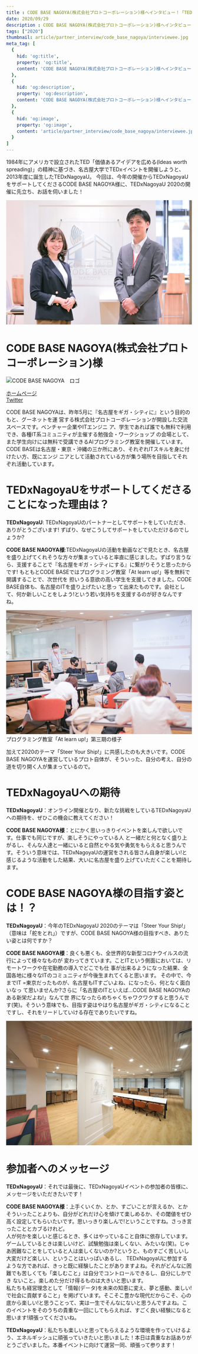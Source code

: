 ```yaml
---
title : CODE BASE NAGOYA(株式会社プロトコーポレーション)様へインタビュー！「TEDxNagoyaUで実現してもらいたいものとは！？」
date: 2020/09/29
description : CODE BASE NAGOYA(株式会社プロトコーポレーション)様へインタビュー！
tags: ["2020"]
thumbnail: article/partner_interview/code_base_nagoya/interviewee.jpg
meta_tag: [
  {
    hid: 'og:title',
    property: 'og:title',
    content: 'CODE BASE NAGOYA(株式会社プロトコーポレーション)様へインタビュー！'
  },
  {
    hid: 'og:description',
    property: 'og:description',
    content: 'CODE BASE NAGOYA(株式会社プロトコーポレーション)様へインタビュー！「TEDxNagoyaUで実現してもらいたいものとは！？」'
  },
  {
    hid: 'og:image',
    property: 'og:image',
    content: 'article/partner_interview/code_base_nagoya/interviewee.jpg'
  }
]
---
```


1984年にアメリカで設立されたTED「価値あるアイデアを広める(Ideas worth spreading)」の精神に基づき、名古屋大学でTEDxイベントを開催しようと、2013年度に誕生したTEDxNagoyaU。
今回は、今年の開催からTEDxNagoyaUをサポートしてくださるCODE BASE NAGOYA様に、TEDxNagoyaU 2020の開催に先立ち、お話を伺いました！

![インタビュイーとCODE BASE NAGOYA](article/partner_interview/code_base_nagoya/interviewee.jpg)

# CODE BASE NAGOYA(株式会社プロトコーポレーション)様

![CODE BASE NAGOYA　ロゴ](article/partner_interview/code_base_nagoya/logo.png)

[ホームページ](https://codebase.proto-g.co.jp/)  
[Twitter](https://twitter.com/codebase_nagoya)

CODE BASE NAGOYAは、昨年5月に『名古屋をギガ・シティに』という目的のもと、グーネットを運 営する株式会社プロトコーポレーションが開設した交流スペースです。ベンチャー企業やITエンジニ ア、学生であれば誰でも無料で利用でき、各種IT系コミュニティが主催する勉強会・ワークショップ の会場として、また学生向けには無料で受講できるAIプログラミング教室を開催しています。 CODE BASEは名古屋・東京・沖縄の三か所にあり、それぞれITスキルを身に付けたい方、既にエンジ ニアとして活動されている方が集う場所を目指してそれぞれ活動しています。

# TEDxNagoyaUをサポートしてくださることになった理由は？
__TEDxNagoyaU__: TEDxNagoyaUのパートナーとしてサポートをしていただき、ありがとうございます! ずばり、なぜこうしてサポートをしていただけるのでしょうか? 

__CODE BASE NAGOYA様__:TEDxNagoyaUの活動を動画などで見たとき、名古屋を盛り上げてくれそうな方々が集まっていると率直に感じました。ずばり言うなら、支援することで『名古屋をギガ・シティにする』に繋がりそうと思ったからです! もともとCODE BASEではプログラミング教室「At learn up!」等を無料で開講することで、次世代を 担いうる意欲の高い学生を支援してきました。CODE BASE自体も、名古屋のITを盛り上げたいと思っ て出来たものです。会社として、何か新しいことをしよう!という若い気持ちを支援するのが好きなんですね。

![プログラミング教室「At learn up!」第三期の様子](article/partner_interview/code_base_nagoya/programming_class.jpg)
プログラミング教室「At learn up!」第三期の様子

加えて2020のテーマ「Steer Your Ship!」に共感したのも大きいです。CODE BASE NAGOYAを運営しているプロト自体が、そういった、自分の考え、自分の道を切り開く人が集まっているので。

# TEDxNagoyaUへの期待
__TEDxNagoyaU__：オンライン開催となり、新たな挑戦をしているTEDxNagoyaUへの期待を、ぜひこの機会に教えてください！

__CODE BASE NAGOYA様__：とにかく思いっきりイベントを楽しんで欲しいです。仕事でも同じですが、楽しそうにやっている人 と一緒だと何となく盛り上がるし、そんな人達と一緒にいると自然とやる気や勇気をもらえると思うんです。そういう意味では、TEDxNagoyaUの運営をされる皆さん自身が楽しい!と感じるような活動をした結果、大いに名古屋を盛り上げていただくことを期待します。

# CODE BASE NAGOYA様の目指す姿とは！？
__TEDxNagoyaU__：今年のTEDxNagoyaU 2020のテーマは「Steer Your Ship!」（意味は「舵をとれ」）ですが、CODE BASE NAGOYA様の目指すべき、ありたい姿とは何ですか？

__CODE BASE NAGOYA様__：良くも悪くも、全世界的な新型コロナウイルスの流行によって様々なものが 変わってきています。ことITという側面においては、リモートワークや在宅勤務の導入でどこでも仕 事が出来るようになった結果、全国各地に様々なITのコミュニティが今後生まれてくると思います。 その中で、今までIT =東京だったものが、名古屋もITすごいよね、になったら、何となく面白いなっ て思いませんか?さらに「名古屋のITといえば...CODE BASE NAGOYAのある新栄だよね!」なんて世 界になったらめちゃくちゃワクワクすると思うんです(笑)。そういう意味でも、目指す姿はやはり名古屋がギガ・シティになることですし、それをリードしていける存在でありたいですね。 

![](article/partner_interview/code_base_nagoya/room_of_code_base_nagoya.jpg)

# 参加者へのメッセージ
__TEDxNagoyaU__：それでは最後に、TEDxNagoyaUイベントの参加者の皆様に、メッセージをいただきたいです！

__CODE BASE NAGOYA様__：上手くいくか、とか、すごいことが言えるか、とかそういったことよりも、自分がどれだけ心を傾けて楽しめるか、その閾値をぜひ高く設定してもらいたいです。思いっきり楽しんで!ということですね。さっき言ったこととカブるけれど。  
人が何かを楽しいと感じるとき、多くはやっていること自体に依存しています。ゲームしているときは楽しいけど、試験勉強は楽しくない、みたいな(笑)。じゃあ困難なことをしていると人は楽しくないのか?というと、ものすごく苦しいし大変だけど楽しい、ということはいっぱいあるし、 TEDxNagoyaUに参加するような方であれば、きっと既に経験したことがありますよね。それがどんなに困難でも苦しくても「楽しむこと」は自分でコントロールできるし、自分にしかでき ないこと。楽しめた分だけ得るものは大きいと思います。  
私たちも経営理念として「情報(データ)を未来の知恵に変え、夢と感動、楽しい!で社会に貢献すること」を掲げています。そこそこ豊かな現代だからこそ、心の底から楽しい!と思うことって、実は一生でそんなにないと思うんですよね。このイベントをそのうちの貴重な一回にしてもらえれば、すごく良い経験になると思います!頑張ってくださいね。 

__TEDxNagoyaU__：私たちも楽しいと思ってもらえるような環境を作っていけるよう、エネルギッシュに頑張っていきたいと思いました！本日は貴重なお話ありがとうございました。本番イベントに向けて運営一同、頑張って参ります！